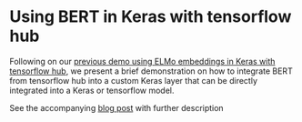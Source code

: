 # Using BERT in Keras with tensorflow hub
Following on our [previous demo using ELMo embeddings in Keras with tensorflow hub](https://github.com/strongio/keras-elmo), we present a brief demonstration on how to integrate BERT from tensorflow hub into a custom Keras layer that can be directly integrated into a Keras or tensorflow model.

See the accompanying [blog post](https://towardsdatascience.com/bert-in-keras-with-tensorflow-hub-76bcbc9417b) with further description
